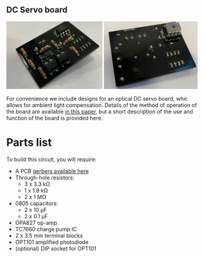 ## DC Servo board

![Image of DC servo board](https://github.com/ajharvie/OLIA/blob/main/doc/images/DCservo_LR.jpg)

For convenience we include designs for an optical DC servo board, whic allows for ambient light compensation. Details of the method of operation of the board are available [in this paper,](https://doi.org/10.1016/j.ohx.2021.e00228) but a short description of the use and function of the board is provided here.

# Parts list
To build this circuit, you will require:
* A PCB [gerbers available here](https://github.com/ajharvie/OLIA/blob/main/Boards/OpticalDCServoGerbers.zip)
* Through-hole resistors:
  * 3 x 3.3 kΩ
  * 1 x 1.8 kΩ
  * 2 x 1 MΩ
* 0805 capacitors:
  * 2 x 10 µF
  * 2 x 0.1 µF
* OPA827 op-amp
* TC7660 charge pump IC
* 2 x 3.5 mm terminal blocks
* OPT101 amplified photodiode
* (optional) DIP socket for OPT101
